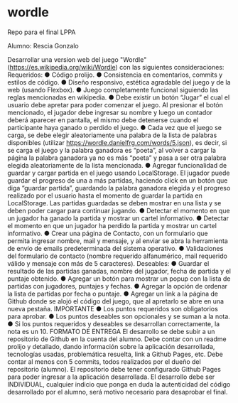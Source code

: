 # wordle
Repo para el final LPPA

Alumno: Rescia Gonzalo


Desarrollar una version web del juego "Wordle" (https://es.wikipedia.org/wiki/Wordle) con las siguientes consideraciones:
Requeridos:
● Código prolijo.
● Consistencia en comentarios, commits y estilos de código.
● Diseño responsivo, estética agradable del juego y de la web (usando Flexbox).
● Juego completamente funcional siguiendo las reglas mencionadas en wikipedia.
● Debe existir un botón “Jugar” el cual el usuario debe apretar para poder comenzar el juego. Al
presionar el botón mencionado, el jugador debe ingresar su nombre y luego un contador deberá aparecer 
en pantalla, el mismo debe detenerse cuando el participante haya ganado o perdido el juego.
● Cada vez que el juego se carga, se debe elegir aleatoriamente una palabra de la lista de palabras 
disponibles (utilizar https://wordle.danielfrg.com/words/5.json), es decir, si se carga el juego y 
la palabra ganadora es “poeta”, al volver a cargar la página la palabra ganadora ya no es más “poeta” 
y pasa a ser otra palabra elegida aleatoriamente de la lista mencionada.
● Agregar funcionalidad de guardar y cargar partida en el juego usando LocalStorage. El jugador puede 
guardar el progreso de una a más partidas, haciendo click en un botón que diga “guardar partida”, 
guardando la palabra ganadora elegida y el progreso realizado por el usuario hasta el momento de 
guardar la partida en LocalStorage. Las partidas guardadas se deben mostrar en una lista y se deben poder cargar para continuar jugando.
● Detectar el momento en que un jugador ha ganado la partida y mostrar un cartel informativo.
● Detectar el momento en que un jugador ha perdido la partida y mostrar un cartel informativo.
● Crear una página de Contacto, con un formulario que permita ingresar nombre, mail y mensaje, y al
enviar se abra la herramienta de envío de emails predeterminada del sistema operativo.
● Validaciones del formulario de contacto (nombre requerido alfanumérico, mail requerido válido y
mensaje con más de 5 caracteres).
Deseables:
● Guardar el resultado de las partidas ganadas, nombre del jugador, fecha de partida y el puntaje obtenido.
● Agregar un botón para mostrar un popup con la lista de partidas con jugadores, puntajes y fechas.
● Agregar la opción de ordenar la lista de partidas por fecha o puntaje.
● Agregar un link a la página de Github donde se alojó el código del juego, que al apretarlo se abre en
  una nueva pestaña.
 IMPORTANTE
● Los puntos requeridos son obligatorios para aprobar.
● Los puntos deseables son opcionales y se suman a la nota.
● Si los puntos requeridos y deseables se desarrollan correctamente, la nota es un 10.
FORMATO DE ENTREGA
El desarrollo se debe subir a un repositorio de Github en la cuenta del alumno. Debe contar con un readme prolijo y detallado, dando información sobre la aplicación desarrollada, tecnologías usadas, problemática resuelta, link a Github Pages, etc. Debe contar al menos con 5 commits, todos realizados por el dueño del repositorio (alumno). El repositorio debe tener configurado Github Pages para poder ingresar a la aplicación desarrollada.
El desarrollo debe ser INDIVIDUAL, cualquier indicio que ponga en duda la autenticidad del código desarrollado por el alumno, será motivo necesario para desaprobar el final.
